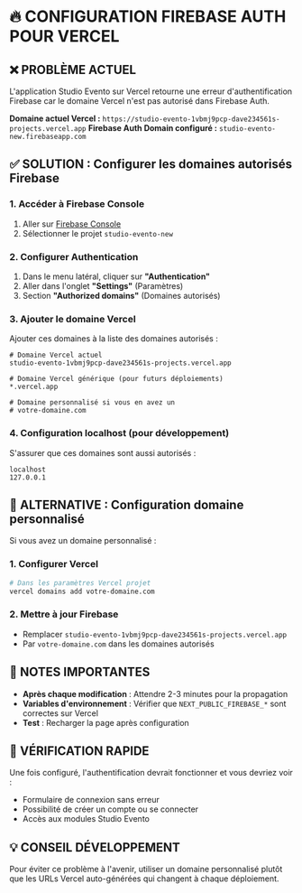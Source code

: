 # 🔥 CONFIGURATION FIREBASE AUTH POUR VERCEL

## ❌ PROBLÈME ACTUEL
L'application Studio Evento sur Vercel retourne une erreur d'authentification Firebase car le domaine Vercel n'est pas autorisé dans Firebase Auth.

**Domaine actuel Vercel :** `https://studio-evento-1vbmj9pcp-dave234561s-projects.vercel.app`
**Firebase Auth Domain configuré :** `studio-evento-new.firebaseapp.com`

## ✅ SOLUTION : Configurer les domaines autorisés Firebase

### 1. Accéder à Firebase Console
1. Aller sur [Firebase Console](https://console.firebase.google.com/)
2. Sélectionner le projet `studio-evento-new`

### 2. Configurer Authentication
1. Dans le menu latéral, cliquer sur **"Authentication"**
2. Aller dans l'onglet **"Settings"** (Paramètres)
3. Section **"Authorized domains"** (Domaines autorisés)

### 3. Ajouter le domaine Vercel
Ajouter ces domaines à la liste des domaines autorisés :

```
# Domaine Vercel actuel
studio-evento-1vbmj9pcp-dave234561s-projects.vercel.app

# Domaine Vercel générique (pour futurs déploiements)
*.vercel.app

# Domaine personnalisé si vous en avez un
# votre-domaine.com
```

### 4. Configuration localhost (pour développement)
S'assurer que ces domaines sont aussi autorisés :
```
localhost
127.0.0.1
```

## 🚀 ALTERNATIVE : Configuration domaine personnalisé

Si vous avez un domaine personnalisé :

### 1. Configurer Vercel
```bash
# Dans les paramètres Vercel projet
vercel domains add votre-domaine.com
```

### 2. Mettre à jour Firebase
- Remplacer `studio-evento-1vbmj9pcp-dave234561s-projects.vercel.app`  
- Par `votre-domaine.com` dans les domaines autorisés

## 📝 NOTES IMPORTANTES

- **Après chaque modification** : Attendre 2-3 minutes pour la propagation
- **Variables d'environnement** : Vérifier que `NEXT_PUBLIC_FIREBASE_*` sont correctes sur Vercel
- **Test** : Recharger la page après configuration

## 🔧 VÉRIFICATION RAPIDE

Une fois configuré, l'authentification devrait fonctionner et vous devriez voir :
- Formulaire de connexion sans erreur
- Possibilité de créer un compte ou se connecter
- Accès aux modules Studio Evento

## 💡 CONSEIL DÉVELOPPEMENT

Pour éviter ce problème à l'avenir, utiliser un domaine personnalisé plutôt que les URLs Vercel auto-générées qui changent à chaque déploiement.